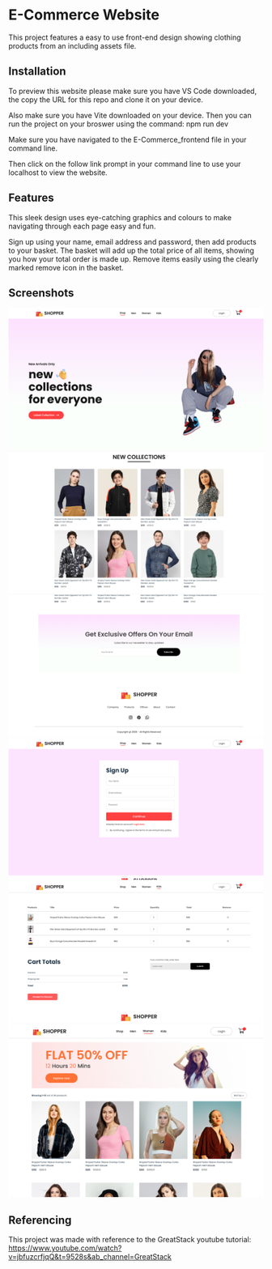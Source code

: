 # E-Commerce Website

This project features a easy to use front-end design showing clothing products from an including assets file.

## Installation

To preview this website please make sure you have VS Code downloaded, the copy the URL for this repo and clone it on your device. 

Also make sure you have Vite downloaded on your device. Then you can run the project on your broswer using the command: npm run dev

Make sure you have navigated to the E-Commerce_frontend file in your command line.

Then click on the follow link prompt in your command line to use your localhost to view the website.

## Features

This sleek design uses eye-catching graphics and colours to make navigating through each page easy and fun. 

Sign up using your name, email address and password, then add products to your basket. The basket will add up the total price of all items, showing you how your total order is made up. Remove items easily using the clearly marked remove icon in the basket.

## Screenshots

![Home page](<Screenshot 2025-03-04 160102.png>)
![Collections page with variety of products](<Screenshot 2025-03-04 160123.png>)
![Website footer with links](<Screenshot 2025-03-04 160147.png>)
![Sign up/log in page](<Screenshot 2025-03-04 160203.png>)
![Basket containing variety of items](<Screenshot 2025-03-04 160226.png>)
![Womens items page with header](<Screenshot 2025-03-04 160703.png>)

## Referencing

This project was made with reference to the GreatStack youtube tutorial: https://www.youtube.com/watch?v=jbfuzcrfjqQ&t=9528s&ab_channel=GreatStack
